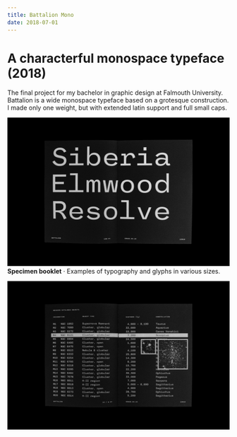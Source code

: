 ```yaml
---
title: Battalion Mono
date: 2018-07-01
---
```

# A characterful monospace typeface (2018)

The final project for my bachelor in graphic design at Falmouth University. Battalion is a wide monospace typeface based on a grotesque construction. I made only one weight, but with extended latin support and full small caps.

![Battalion specimen: large words](/media/battalion-page_03.jpg)
__Specimen booklet__ · Examples of typography and glyphs in various sizes.

![Battalion specimen: detail typography](/media/battalion-page_04.jpg)